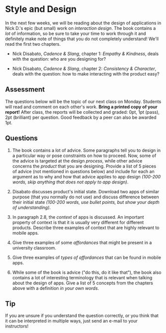 # Style and Design

In the next few weeks, we will be reading about the design of applications in Nick D.'s epic (but small) work on *interaction design*. The book contains a *lot* of information, so be sure to take your time to work through it and definitely make note of things that you do not completely understand! We'll read the first two chapters.

* Nick Disabato, *Cadence & Slang*, chapter 1: *Empathy & Kindness*, deals with the question: who are you designing for?

* Nick Disabato, *Cadence & Slang*, chapter 2: *Consistency & Character*, deals with the question: how to make interacting with the product easy?

## Assessment

The questions below will be the topic of our next class on Monday. Students will read and comment on each other's work. <strong>Bring a printed copy of your report!</strong> After class, the reports will be collected and graded: 0pt, 1pt (pass), 2pt (brilliant) per question. Good feedback by a peer can also be awarded 1pt.

## Questions

1. The book contains a lot of advice. Some paragraphs tell you to design in a particular way or pose constraints on how to proceed. Now, some of the advice is targeted at the design *process*, while other advice concerns the *product* that you are designing. Provide a list of 5 pieces of advice (not mentioned in questions below) and include for each an argument as to why and how that advice applies to app design *(100-200 words, skip anything that does not apply to app design)*.

2. Disabato discusses product's initial state. Download two apps of similar purpose (that you normally do not use) and discuss difference between their initial state *(100-200 words, use bullet points, but show your depth of understanding)*.

3. In paragraph 2.8, the *context* of apps is discussed. An important property of context is that it is usually very different for different products. Describe three examples of context that are highly relevant to mobile apps.

4. Give three examples of some *affordances* that might be present in a university classroom.

5. Give three examples of *types of affordances* that can be found in mobile apps.

6. While some of the book is advice ("do this, do it like that"), the book also contains a lot of interesting terminology that is relevant when talking about the design of apps. Give a list of 5 concepts from the chapters above with a definition *in your own words*.

## Tip

If you are unsure if you understand the question correctly, or you think that it can be interpreted in multiple ways, just send an e-mail to your instructors!
